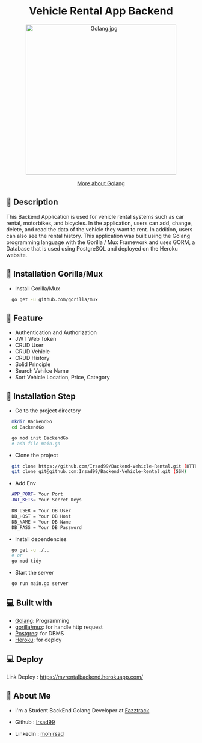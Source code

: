 <h1 align="center">Vehicle Rental App Backend</h1>
<p align="center"><img src="https://upload.wikimedia.org/wikipedia/commons/thumb/0/05/Go_Logo_Blue.svg/2560px-Go_Logo_Blue.svg.png" width="400px" alt="Golang.jpg" /></p>
<p align="center">
    <a href="https://golang.org/" target="blank">More about Golang</a>
</p>

## 🔗 Description
This Backend Application is used for vehicle rental systems such as car rental, motorbikes, and bicycles. In the application, users can add, change, delete, and read the data of the vehicle they want to rent. In addition, users can also see the rental history. This application was built using the Golang programming language with the Gorilla / Mux Framework and uses GORM, a Database that is used using PostgreSQL and deployed on the Heroku website.

## 🔗 Installation Gorilla/Mux

* Install Gorilla/Mux

```sh
  go get -u github.com/gorilla/mux
```
## 🔗 Feature

* Authentication and Authorization
* JWT Web Token
* CRUD User
* CRUD Vehicle
* CRUD History
* Solid Principle
* Search Vehilce Name
* Sort Vehicle Location, Price, Category

## 🔗 Installation Step

* Go to the project directory

```sh
  mkdir BackendGo
  cd BackendGo

  go mod init BackendGo
  # add file main.go
```

* Clone the project

```sh
  git clone https://github.com/Irsad99/Backend-Vehicle-Rental.git (HTTPS)
  git clone git@github.com:Irsad99/Backend-Vehicle-Rental.git (SSH)
```

* Add Env

```sh
  APP_PORT= Your Port
  JWT_KETS= Your Secret Keys

  DB_USER = Your DB User
  DB_HOST = Your DB Host
  DB_NAME = Your DB Name
  DB_PASS = Your DB Password
```

* Install dependencies

```sh
  go get -u ./..
  # or
  go mod tidy
```

* Start the server

```sh
  go run main.go server
```

## 💻 Built with

-   [Golang](https://go.dev/): Programming
-   [gorilla/mux](https://github.com/gorilla/mux): for handle http request
-   [Postgres](https://www.postgresql.org/): for DBMS
-   [Heroku](https://www.heroku.com/): for deploy

## 💻 Deploy

Link Deploy : https://myrentalbackend.herokuapp.com/

## 🚀 About Me

- I'm a Student BackEnd Golang Developer at [Fazztrack](https://www.fazztrack.com/class/backend-golang)

- Github : [Irsad99](https://github.com/Irsad99/)
- Linkedin : [mohirsad](https://www.linkedin.com/in/mohirsad/)